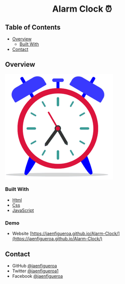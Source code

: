 <!-- Actualice el valor en {}  -->

<!-- <h1 align="center">{Your project name}</h1> -->

<h1 align="center">Alarm Clock ⏰</h1>

<!-- <div align="center">
   Solution for a challenge from  <a href="http://devchallenges.io" target="_blank">Devchallenges.io</a>.
</div> -->

<!-- <div align="center">
  <h3>
    <a href="https://{your-demo-link.your-domain}">
      Demo
    </a>
    <span> | </span>
    <a href="https://{your-url-to-the-solution}">
      Solution
    </a>
    <span> | </span>
    <a href="https://devchallenges.io/challenges/wBunSb7FPrIepJZAg0sY">
      Challenge
    </a>
  </h3>
</div> -->

<!-- TABLA DE CONTENIDO -->

## Table of Contents

- [Overview](#overview)
  - [Built With](#built-with)
  <!-- - [Features](#features) -->
- [Contact](#contact)

<!-- VISIÓN GENERAL -->

## Overview

<div >
  <img src="./assets/alarm-clock.gif" align="center" style="width: 70%" />
</div>

<!-- Presente sus proyectos tomando una captura de pantalla o un gif. Intente contarles a los visitantes una historia sobre su proyecto respondiendo:

- ¿Dónde puedo ver tu demo?
- ¿Cuál fue tu experiencia?
- ¿Qué has aprendido/mejorado?
- ¿Tu sabiduría? :) -->

<!-- - Where can I see your demo?
- What was your experience?
- What have you learned/improved?
- Your wisdom? :) -->

<!-- OVERVIEW -->

<!-- ## Vista General -->

<!-- ### Vista previa en Mobile

<div >
  <img src="./assets/capturas/mobile.gif" align="center" style="width: 70%" />
</div> -->

<!-- ### Vista previa en Tablet

<div >
  <img src="./assets/capturas/tablet.gif" align="center" style="width: 60%" />
</div>

### Vista previa en Desktop

<div >
  <img src="./assets/capturas/desktop.gif" align="center" style="width: 90%" />
</div> -->

<!-- CONSTRUIDO CON -->

### Built With

<!-- Esta sección debe enumerar los principales lenguajes que utilizó para construir su proyecto -->

<!-- - [React.js](https://reactjs.org/)
- [Vue.js](https://vuejs.org/)
- [Tailwind](https://tailwindcss.com/) -->

- [Html](https://developer.mozilla.org/es/docs/Web/HTML)
- [Css](https://developer.mozilla.org/es/docs/Web/CSS)
- [JavaScript](https://developer.mozilla.org/es/docs/Web/JavaScript)

<!-- CARACTERISTICAS -->

<!-- ## Features -->

<!-- Enumere las características de su aplicación o siga la plantilla. No compartas el archivo figma aquí :) -->

<!-- This application/site was created as a submission to a [DevChallenges](https://devchallenges.io/challenges) challenge. The [challenge](https://devchallenges.io/challenges/wBunSb7FPrIepJZAg0sY) was to build an application to complete the given user stories. -->

<!-- Esta aplicación/sitio se creó como envío a un desafío [DevChallenges](https://devchallenges.io/challenges). El [desafío](https://devchallenges.io/challenges/wBunSb7FPrIepJZAg0sY) fue crear una aplicación para completar las historias de usuario dadas. -->

<!-- CONTACTO -->

### Demo

- Website [https://jaenfigueroa.github.io/Alarm-Clock/](https://jaenfigueroa.github.io/Alarm-Clock/)

## Contact

<!-- - Website [tu-sitio-web.com](https://{your-web-site-link}) -->

- GitHub [@jaenfigueroa](https://github.com/jaenfigueroa})
- Twitter [@jaenfigueroa1](https://twitter.com/jaenfigueroa1)
- Facebook [@jaenfigueroa](https://facebook.com/jaenfigueroa)
